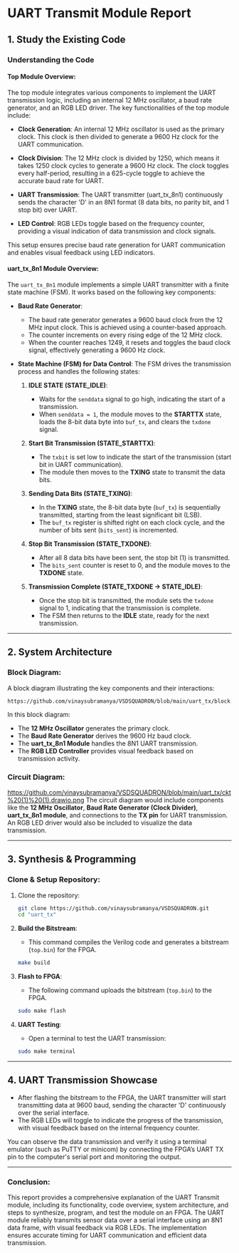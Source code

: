 
# UART Transmit Module Report

## 1. Study the Existing Code

### Understanding the Code

#### Top Module Overview:
The top module integrates various components to implement the UART transmission logic, including an internal 12 MHz oscillator, a baud rate generator, and an RGB LED driver. The key functionalities of the top module include:

- **Clock Generation**: An internal 12 MHz oscillator is used as the primary clock. This clock is then divided to generate a 9600 Hz clock for the UART communication.
  
- **Clock Division**: The 12 MHz clock is divided by 1250, which means it takes 1250 clock cycles to generate a 9600 Hz clock. The clock toggles every half-period, resulting in a 625-cycle toggle to achieve the accurate baud rate for UART.

- **UART Transmission**: The UART transmitter (uart_tx_8n1) continuously sends the character 'D' in an 8N1 format (8 data bits, no parity bit, and 1 stop bit) over UART.

- **LED Control**: RGB LEDs toggle based on the frequency counter, providing a visual indication of data transmission and clock signals.

This setup ensures precise baud rate generation for UART communication and enables visual feedback using LED indicators.

#### uart_tx_8n1 Module Overview:
The `uart_tx_8n1` module implements a simple UART transmitter with a finite state machine (FSM). It works based on the following key components:

- **Baud Rate Generator**:
  - The baud rate generator generates a 9600 baud clock from the 12 MHz input clock. This is achieved using a counter-based approach.
  - The counter increments on every rising edge of the 12 MHz clock.
  - When the counter reaches 1249, it resets and toggles the baud clock signal, effectively generating a 9600 Hz clock.

- **State Machine (FSM) for Data Control**:
  The FSM drives the transmission process and handles the following states:

  1. **IDLE STATE (STATE_IDLE)**:
     - Waits for the `senddata` signal to go high, indicating the start of a transmission.
     - When `senddata = 1`, the module moves to the **STARTTX** state, loads the 8-bit data byte into `buf_tx`, and clears the `txdone` signal.

  2. **Start Bit Transmission (STATE_STARTTX)**:
     - The `txbit` is set low to indicate the start of the transmission (start bit in UART communication).
     - The module then moves to the **TXING** state to transmit the data bits.

  3. **Sending Data Bits (STATE_TXING)**:
     - In the **TXING** state, the 8-bit data byte (`buf_tx`) is sequentially transmitted, starting from the least significant bit (LSB).
     - The `buf_tx` register is shifted right on each clock cycle, and the number of bits sent (`bits_sent`) is incremented.

  4. **Stop Bit Transmission (STATE_TXDONE)**:
     - After all 8 data bits have been sent, the stop bit (1) is transmitted.
     - The `bits_sent` counter is reset to 0, and the module moves to the **TXDONE** state.

  5. **Transmission Complete (STATE_TXDONE → STATE_IDLE)**:
     - Once the stop bit is transmitted, the module sets the `txdone` signal to 1, indicating that the transmission is complete.
     - The FSM then returns to the **IDLE** state, ready for the next transmission.

---

## 2. System Architecture

### Block Diagram:
A block diagram illustrating the key components and their interactions:

```
https://github.com/vinaysubramanya/VSDSQUADRON/blob/main/uart_tx/block.jpg
```

In this block diagram:
- The **12 MHz Oscillator** generates the primary clock.
- The **Baud Rate Generator** derives the 9600 Hz baud clock.
- The **uart_tx_8n1 Module** handles the 8N1 UART transmission.
- The **RGB LED Controller** provides visual feedback based on transmission activity.

### Circuit Diagram:
https://github.com/vinaysubramanya/VSDSQUADRON/blob/main/uart_tx/ckt%20(1)%20(1).drawio.png
The circuit diagram would include components like the **12 MHz Oscillator**, **Baud Rate Generator (Clock Divider)**, **uart_tx_8n1 module**, and connections to the **TX pin** for UART transmission. An RGB LED driver would also be included to visualize the data transmission.

---

## 3. Synthesis & Programming

### Clone & Setup Repository:

1. Clone the repository:
   ```bash
   git clone https://github.com/vinaysubramanya/VSDSQUADRON.git
   cd "uart_tx"
   ```

2. **Build the Bitstream**:
   - This command compiles the Verilog code and generates a bitstream (`top.bin`) for the FPGA.
   ```bash
   make build
   ```

3. **Flash to FPGA**:
   - The following command uploads the bitstream (`top.bin`) to the FPGA.
   ```bash
   sudo make flash
   ```

4. **UART Testing**:
   - Open a terminal to test the UART transmission:
   ```bash
   sudo make terminal
   ```

---

## 4. UART Transmission Showcase

- After flashing the bitstream to the FPGA, the UART transmitter will start transmitting data at 9600 baud, sending the character 'D' continuously over the serial interface.
- The RGB LEDs will toggle to indicate the progress of the transmission, with visual feedback based on the internal frequency counter.
  
You can observe the data transmission and verify it using a terminal emulator (such as PuTTY or minicom) by connecting the FPGA’s UART TX pin to the computer's serial port and monitoring the output.

---

### Conclusion:
This report provides a comprehensive explanation of the UART Transmit module, including its functionality, code overview, system architecture, and steps to synthesize, program, and test the module on an FPGA. The UART module reliably transmits sensor data over a serial interface using an 8N1 data frame, with visual feedback via RGB LEDs. The implementation ensures accurate timing for UART communication and efficient data transmission.
